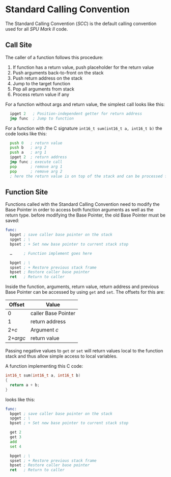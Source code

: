 # Standard Calling Convention

The Standard Calling Convention (*SCC*) is the default calling convention
used for all *SPU Mark II* code.

## Call Site

The caller of a function follows this procedure:

1. If function has a return value, push placeholder for the return value
2. Push arguments back-to-front on the stack
3. Push return address on the stack
4. Jump to the target function
5. Pop all arguments from stack
6. Process return value if any

For a function without args and return value, the simplest call looks like this:
```asm
  ipget 2   ; Position-independent getter for return address 
  jmp func  ; Jump to function
```

For a function with the C signature `int16_t sum(int16_t a, int16_t b)` the code
looks like this:
```asm
  push 0   ; return value
  push b   ; arg 2
  push a   ; arg 1
  ipget 2  ; return address
  jmp func ; execute call
  pop      ; remove arg 1
  pop      ; remove arg 2
  ; here the return value is on top of the stack and can be processed further 
```

## Function Site

Functions called with the Standard Calling Convention need to modify the
Base Pointer in order to access both function arguments as well as the return
type. before modifying the Base Pointer, the old Base Pointer must be saved:

```asm
func:
  bpget ; save caller base pointer on the stack
  spget ; \
  bpset ; + Set new base pointer to current stack stop

  …     ; Function implement goes here

  bpget ; \
  spset ; + Restore previous stack frame
  bpset ; Restore caller base pointer
  ret   ; Return to caller
```

Inside the function, arguments, return value, return address and previous Base Pointer
can be accessed by using `get` and `set`. The offsets for this are:

| Offset   | Value               |
|----------|---------------------|
| 0        | caller Base Pointer |
| 1        | return address      |
| 2+*c*    | Argument *c*        |
| 2+*argc* | return value        |

Passing negative values to `get` or `set` will return values local to the function stack
and thus allow simple access to local variables.

A function implementing this C code:

```c
int16_t sum(int16_t a, int16_t b)
{
  return a + b;
}
```

looks like this:

```asm
func:
  bpget ; save caller base pointer on the stack
  spget ; \
  bpset ; + Set new base pointer to current stack stop

  get 2
  get 3
  add
  set 4

  bpget ; \
  spset ; + Restore previous stack frame
  bpset ; Restore caller base pointer
  ret   ; Return to caller
```
